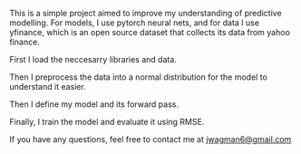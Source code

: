 This is a simple project aimed to improve my understanding of predictive modelling. 
For models, I use pytorch neural nets, and for data I use yfinance, which is an open source dataset that collects its data from yahoo finance.

First I load the neccesarry libraries and data.

Then I preprocess the data into a normal distribution for the model to understand it easier.

Then I define my model and its forward pass.

Finally, I train the model and evaluate it using RMSE.

If you have any questions, feel free to contact me at jwagman6@gmail.com
